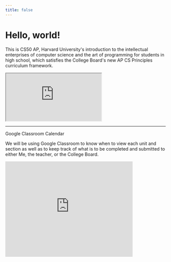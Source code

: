 ```yaml
---
title: false
---
```


# Hello, world!

This is CS50 AP, Harvard University's introduction to the intellectual enterprises of computer science and the art of programming for students in high school, which satisfies the College Board's new AP CS Principles curriculum framework.

<iframe src="https://www.youtube.com/embed/tZxLMIk_SaY?playlist=GAB6Gm7pTTA"></iframe>

---
Google Classroom Calendar

We will be using Google Classroom to know when to view each unit and section as well as to keep track of what is to be completed and submitted to either Me, the teacher, or the College Board.

<iframe src="https://calendar.google.com/calendar/embed?height=300&amp;wkst=1&amp;bgcolor=%23E4C441&amp;ctz=America%2FNew_York&amp;src=ZGFyaWVucHMub3JnX2NsYXNzcm9vbTk5OTFhMzJhQGdyb3VwLmNhbGVuZGFyLmdvb2dsZS5jb20&amp;src=ZW4udXNhI2hvbGlkYXlAZ3JvdXAudi5jYWxlbmRhci5nb29nbGUuY29t&amp;color=%230047a8&amp;color=%230B8043&amp;showTitle=1&amp;title=Ap%20Computer%20Science%20Principles" style="border-width:0" width="400" height="300" frameborder="0" scrolling="no"></iframe>
